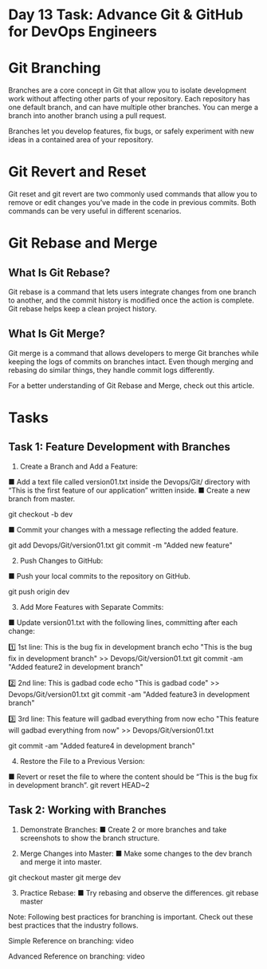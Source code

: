 # Day 13 Task: Advance Git & GitHub for DevOps Engineers
# Git Branching
Branches are a core concept in Git that allow you to isolate development work without affecting other parts of your repository. Each repository has one default branch, and can have multiple other branches. You can merge a branch into another branch using a pull request.

Branches let you develop features, fix bugs, or safely experiment with new ideas in a contained area of your repository.

# Git Revert and Reset
Git reset and git revert are two commonly used commands that allow you to remove or edit changes you’ve made in the code in previous commits. Both commands can be very useful in different scenarios.

# Git Rebase and Merge

## What Is Git Rebase?
Git rebase is a command that lets users integrate changes from one branch to another, and the commit history is modified once the action is complete. Git rebase helps keep a clean project history.

## What Is Git Merge?
Git merge is a command that allows developers to merge Git branches while keeping the logs of commits on branches intact. Even though merging and rebasing do similar things, they handle commit logs differently.

For a better understanding of Git Rebase and Merge, check out this article.

# Tasks
## Task 1: Feature Development with Branches
1. Create a Branch and Add a Feature:

■ Add a text file called version01.txt inside the Devops/Git/ directory with “This is the first feature of our application” written inside.
■ Create a new branch from master.

git checkout -b dev

■ Commit your changes with a message reflecting the added feature.

git add Devops/Git/version01.txt
git commit -m "Added new feature"

2. Push Changes to GitHub:

■ Push your local commits to the repository on GitHub.

git push origin dev

3. Add More Features with Separate Commits:

■ Update version01.txt with the following lines, committing after each change:

1️⃣ 1st line: This is the bug fix in development branch
echo "This is the bug fix in development branch" >> Devops/Git/version01.txt
git commit -am "Added feature2 in development branch"

2️⃣ 2nd line: This is gadbad code
echo "This is gadbad code" >> Devops/Git/version01.txt
git commit -am "Added feature3 in development branch"

3️⃣ 3rd line: This feature will gadbad everything from now
echo "This feature will gadbad everything from now" >> Devops/Git/version01.txt

git commit -am "Added feature4 in development branch"

4. Restore the File to a Previous Version:

■ Revert or reset the file to where the content should be “This is the bug fix in development branch”.
git revert HEAD~2

## Task 2: Working with Branches
1. Demonstrate Branches:
■ Create 2 or more branches and take screenshots to show the branch structure.

2. Merge Changes into Master:
■ Make some changes to the dev branch and merge it into master.

git checkout master
git merge dev

3. Practice Rebase:
■ Try rebasing and observe the differences.
git rebase master

Note:
Following best practices for branching is important. Check out these best practices that the industry follows.

Simple Reference on branching: video

Advanced Reference on branching: video